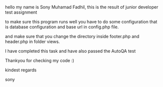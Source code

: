 hello my name is Sony Muhamad Fadhil,
this is the result of junior developer test assignment

to make sure this program runs well you have to do some configuration that is database configuration and base url in config.php file.

and make sure that you change the directory inside footer.php and header.php in folder views.



I have completed this task and have also passed the AutoQA test

Thankyou for checking my code :)

kindest regards

sony
